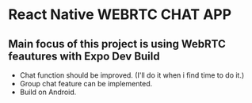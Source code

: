 # React Native WEBRTC CHAT APP

## Main focus of this project is using WebRTC feautures with Expo Dev Build

* Chat function should be improved. (I'll do it when i find time to do it.)
* Group chat feature can be implemented. 
* Build on Android. 

